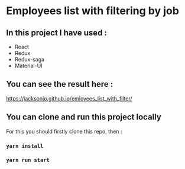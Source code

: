 # Employees list with filtering by job

## In this project I have used :

* React
* Redux
* Redux-saga
* Material-UI

## You can see the result here :

https://jacksonio.github.io/emloyees_list_with_filter/

## You can clone and run this project locally

For this you should firstly clone this repo, then :

### `yarn install`

### `yarn run start`

